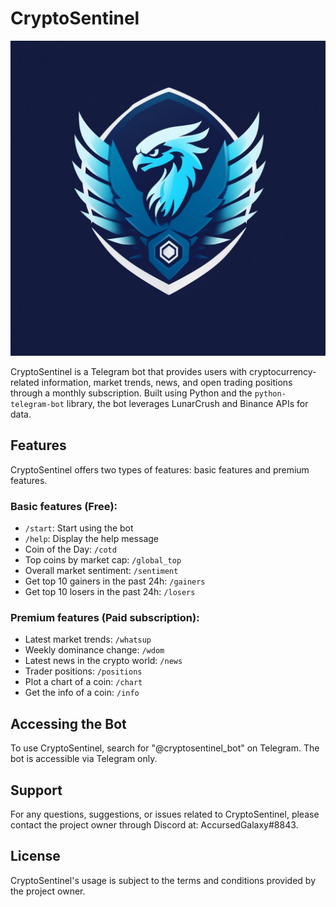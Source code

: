 # CryptoSentinel

![CryptoSentinel Logo](assets/logo.png)

CryptoSentinel is a Telegram bot that provides users with cryptocurrency-related information, market trends, news, and open trading positions through a monthly subscription. Built using Python and the `python-telegram-bot` library, the bot leverages LunarCrush and Binance APIs for data.

## Features

CryptoSentinel offers two types of features: basic features and premium features.

### Basic features (Free):
- `/start`: Start using the bot
- `/help`: Display the help message
- Coin of the Day: `/cotd`
- Top coins by market cap: `/global_top`
- Overall market sentiment: `/sentiment`
- Get top 10 gainers in the past 24h: `/gainers`
- Get top 10 losers in the past 24h: `/losers`

### Premium features (Paid subscription):
- Latest market trends: `/whatsup`
- Weekly dominance change: `/wdom`
- Latest news in the crypto world: `/news`
- Trader positions: `/positions`
- Plot a chart of a coin: `/chart`
- Get the info of a coin: `/info`

## Accessing the Bot

To use CryptoSentinel, search for "@cryptosentinel_bot" on Telegram. The bot is accessible via Telegram only.

## Support

For any questions, suggestions, or issues related to CryptoSentinel, please contact the project owner through Discord at: AccursedGalaxy#8843.

## License

CryptoSentinel's usage is subject to the terms and conditions provided by the project owner.
